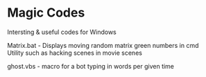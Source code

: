 # Magic Codes

Intersting & useful codes for Windows

Matrix.bat - Displays moving random matrix green numbers in cmd    
Utility such as hacking scenes in movie scenes    

ghost.vbs - macro for a bot typing in words per given time
